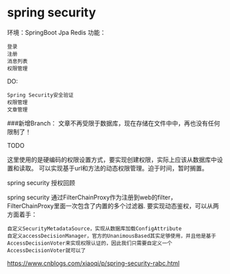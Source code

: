 # spring security

环境：SpringBoot Jpa Redis
功能：

    登录
    注册
    消息列表
	权限管理


DO:

    Spring Security安全验证
	权限管理
	文章管理
	
###新增Branch： 文章不再受限于数据库，现在存储在文件中中，再也没有任何限制了！

TODO

这里使用的是硬编码的权限设置方式，要实现创建权限，实际上应该从数据库中设置和读取。
可以实现基于url和方法的动态权限管理。迫于时间，暂时搁置。

spring security 授权回顾

spring security 通过FilterChainProxy作为注册到web的filter，FilterChainProxy里面一次包含了内置的多个过滤器.
要实现动态鉴权，可以从两方面着手：

    自定义SecurityMetadataSource，实现从数据库加载ConfigAttribute
    自定义accessDecisionManager，官方的UnanimousBased其实足够使用，并且他是基于AccessDecisionVoter来实现权限认证的，因此我们只需要自定义一个AccessDecisionVoter就可以了

https://www.cnblogs.com/xiaoqi/p/spring-security-rabc.html

